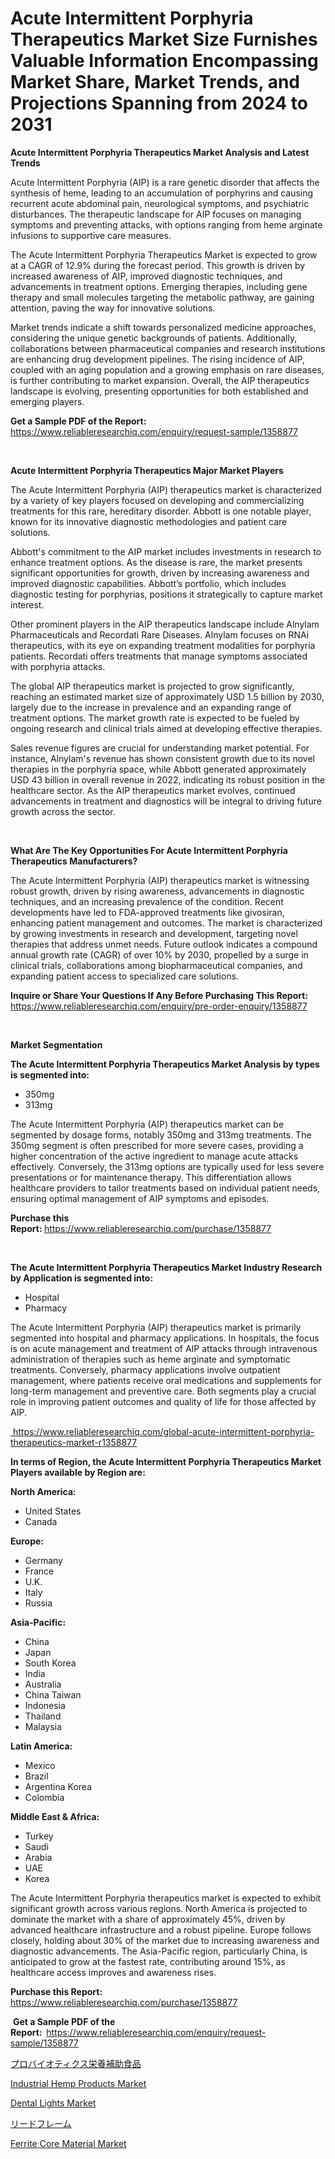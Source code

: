 <p><h1>Acute Intermittent Porphyria Therapeutics Market Size Furnishes Valuable Information Encompassing Market Share, Market Trends, and Projections Spanning from 2024 to 2031</h1></p><p><strong>Acute Intermittent Porphyria Therapeutics Market Analysis and Latest Trends</strong></p>
<p><p>Acute Intermittent Porphyria (AIP) is a rare genetic disorder that affects the synthesis of heme, leading to an accumulation of porphyrins and causing recurrent acute abdominal pain, neurological symptoms, and psychiatric disturbances. The therapeutic landscape for AIP focuses on managing symptoms and preventing attacks, with options ranging from heme arginate infusions to supportive care measures. </p><p>The Acute Intermittent Porphyria Therapeutics Market is expected to grow at a CAGR of 12.9% during the forecast period. This growth is driven by increased awareness of AIP, improved diagnostic techniques, and advancements in treatment options. Emerging therapies, including gene therapy and small molecules targeting the metabolic pathway, are gaining attention, paving the way for innovative solutions. </p><p>Market trends indicate a shift towards personalized medicine approaches, considering the unique genetic backgrounds of patients. Additionally, collaborations between pharmaceutical companies and research institutions are enhancing drug development pipelines. The rising incidence of AIP, coupled with an aging population and a growing emphasis on rare diseases, is further contributing to market expansion. Overall, the AIP therapeutics landscape is evolving, presenting opportunities for both established and emerging players.</p></p>
<p><strong>Get a Sample PDF of the Report:&nbsp;</strong> <a href="https://www.reliableresearchiq.com/enquiry/request-sample/1358877">https://www.reliableresearchiq.com/enquiry/request-sample/1358877</a></p>
<p>&nbsp;</p>
<p><strong>Acute Intermittent Porphyria Therapeutics Major Market Players</strong></p>
<p><p>The Acute Intermittent Porphyria (AIP) therapeutics market is characterized by a variety of key players focused on developing and commercializing treatments for this rare, hereditary disorder. Abbott is one notable player, known for its innovative diagnostic methodologies and patient care solutions.</p><p>Abbott's commitment to the AIP market includes investments in research to enhance treatment options. As the disease is rare, the market presents significant opportunities for growth, driven by increasing awareness and improved diagnostic capabilities. Abbott’s portfolio, which includes diagnostic testing for porphyrias, positions it strategically to capture market interest.</p><p>Other prominent players in the AIP therapeutics landscape include Alnylam Pharmaceuticals and Recordati Rare Diseases. Alnylam focuses on RNAi therapeutics, with its eye on expanding treatment modalities for porphyria patients. Recordati offers treatments that manage symptoms associated with porphyria attacks. </p><p>The global AIP therapeutics market is projected to grow significantly, reaching an estimated market size of approximately USD 1.5 billion by 2030, largely due to the increase in prevalence and an expanding range of treatment options. The market growth rate is expected to be fueled by ongoing research and clinical trials aimed at developing effective therapies.</p><p>Sales revenue figures are crucial for understanding market potential. For instance, Alnylam's revenue has shown consistent growth due to its novel therapies in the porphyria space, while Abbott generated approximately USD 43 billion in overall revenue in 2022, indicating its robust position in the healthcare sector. As the AIP therapeutics market evolves, continued advancements in treatment and diagnostics will be integral to driving future growth across the sector.</p></p>
<p>&nbsp;</p>
<p><strong>What Are The Key Opportunities For Acute Intermittent Porphyria Therapeutics Manufacturers?</strong></p>
<p><p>The Acute Intermittent Porphyria (AIP) therapeutics market is witnessing robust growth, driven by rising awareness, advancements in diagnostic techniques, and an increasing prevalence of the condition. Recent developments have led to FDA-approved treatments like givosiran, enhancing patient management and outcomes. The market is characterized by growing investments in research and development, targeting novel therapies that address unmet needs. Future outlook indicates a compound annual growth rate (CAGR) of over 10% by 2030, propelled by a surge in clinical trials, collaborations among biopharmaceutical companies, and expanding patient access to specialized care solutions.</p></p>
<p><strong>Inquire or Share Your Questions If Any Before Purchasing This Report:</strong> <a href="https://www.reliableresearchiq.com/enquiry/pre-order-enquiry/1358877">https://www.reliableresearchiq.com/enquiry/pre-order-enquiry/1358877</a></p>
<p>&nbsp;</p>
<p><strong>Market Segmentation</strong></p>
<p><strong>The Acute Intermittent Porphyria Therapeutics Market Analysis by types is segmented into:</strong></p>
<p><ul><li>350mg</li><li>313mg</li></ul></p>
<p><p>The Acute Intermittent Porphyria (AIP) therapeutics market can be segmented by dosage forms, notably 350mg and 313mg treatments. The 350mg segment is often prescribed for more severe cases, providing a higher concentration of the active ingredient to manage acute attacks effectively. Conversely, the 313mg options are typically used for less severe presentations or for maintenance therapy. This differentiation allows healthcare providers to tailor treatments based on individual patient needs, ensuring optimal management of AIP symptoms and episodes.</p></p>
<p><strong>Purchase this Report:&nbsp;</strong><a href="https://www.reliableresearchiq.com/purchase/1358877">https://www.reliableresearchiq.com/purchase/1358877</a></p>
<p>&nbsp;</p>
<p><strong>The Acute Intermittent Porphyria Therapeutics Market Industry Research by Application is segmented into:</strong></p>
<p><ul><li>Hospital</li><li>Pharmacy</li></ul></p>
<p><p>The Acute Intermittent Porphyria (AIP) therapeutics market is primarily segmented into hospital and pharmacy applications. In hospitals, the focus is on acute management and treatment of AIP attacks through intravenous administration of therapies such as heme arginate and symptomatic treatments. Conversely, pharmacy applications involve outpatient management, where patients receive oral medications and supplements for long-term management and preventive care. Both segments play a crucial role in improving patient outcomes and quality of life for those affected by AIP.</p></p>
<p><a href="https://www.reliableresearchiq.com/global-acute-intermittent-porphyria-therapeutics-market-r1358877">&nbsp;https://www.reliableresearchiq.com/global-acute-intermittent-porphyria-therapeutics-market-r1358877</a></p>
<p><strong>In terms of Region, the Acute Intermittent Porphyria Therapeutics Market Players available by Region are:</strong></p>
<p>
    <p> <strong> North America: </strong>
        <ul>
            <li>United States</li>
            <li>Canada</li>
        </ul>
        </p> 
    <p> <strong> Europe: </strong>
        <ul>
            <li>Germany</li>
            <li>France</li>
            <li>U.K.</li>
            <li>Italy</li>
            <li>Russia</li>
        </ul>
        </p> 
    <p> <strong> Asia-Pacific: </strong>
        <ul>
            <li>China</li>
            <li>Japan</li>
            <li>South Korea</li>
            <li>India</li>
            <li>Australia</li>
            <li>China Taiwan</li>
            <li>Indonesia</li>
            <li>Thailand</li>
            <li>Malaysia</li>
        </ul>
        </p> 
    <p> <strong> Latin America: </strong>
        <ul>
            <li>Mexico</li>
            <li>Brazil</li>
            <li>Argentina Korea</li>
            <li>Colombia</li>
        </ul>
        </p> 
    <p> <strong> Middle East & Africa: </strong>
        <ul>
            <li>Turkey</li>
            <li>Saudi</li>
            <li>Arabia</li>
            <li>UAE</li>
            <li>Korea</li>
        </ul>
    </p>
    </p>
<p><p>The Acute Intermittent Porphyria therapeutics market is expected to exhibit significant growth across various regions. North America is projected to dominate the market with a share of approximately 45%, driven by advanced healthcare infrastructure and a robust pipeline. Europe follows closely, holding about 30% of the market due to increasing awareness and diagnostic advancements. The Asia-Pacific region, particularly China, is anticipated to grow at the fastest rate, contributing around 15%, as healthcare access improves and awareness rises.</p></p>
<p><strong>Purchase this Report: </strong><a href="https://www.reliableresearchiq.com/purchase/1358877">https://www.reliableresearchiq.com/purchase/1358877</a></p>
<p>&nbsp;<strong>Get a Sample PDF of the Report:&nbsp;&nbsp;</strong><a href="https://www.reliableresearchiq.com/enquiry/request-sample/1358877">https://www.reliableresearchiq.com/enquiry/request-sample/1358877</a></p>
<p><strong></strong></p>
<p><p><a href="https://medium.com/@mattgoldner2023/probiotic-dietary-supplements-market-%E3%81%AF-%E3%82%B3%E3%82%B9%E3%83%88%E7%AE%A1%E7%90%86%E3%81%A8%E5%8A%B9%E7%8E%87%E5%90%91%E4%B8%8A%E3%82%92%E5%84%AA%E5%85%88%E3%81%97%E3%81%BE%E3%81%99-%E3%81%95%E3%82%89%E3%81%AB-%E5%A0%B1%E5%91%8A%E6%9B%B8%E3%81%AF%E5%B8%82%E5%A0%B4%E3%81%AE%E9%9C%80%E8%A6%81%E9%9D%A2%E3%81%A8%E4%BE%9B%E7%B5%A6%E9%9D%A2%E3%81%AE%E4%B8%A1%E6%96%B9%E3%82%92%E3%82%AB%E3%83%90%E3%83%BC%E3%81%97%E3%81%A6%E3%81%84%E3%81%BE%E3%81%99-probiotic-6d3e427320a1">プロバイオティクス栄養補助食品</a></p><p><a href="https://issuu.com/reportprime-2/docs/industrial-hemp-products-market-siz_410aa2204ff3f4">Industrial Hemp Products Market</a></p><p><a href="https://www.linkedin.com/pulse/dental-lights-market-report-product-type-led-lightshalogen-p0fpe?trackingId=%2B964OuaTQ4qZrNaWRX0C4g%3D%3D">Dental Lights Market</a></p><p><a href="https://medium.com/@mattgoldner2023/lead-frames-market-%E3%81%AF-%E3%82%B3%E3%82%B9%E3%83%88%E7%AE%A1%E7%90%86%E3%81%A8%E5%8A%B9%E7%8E%87%E5%90%91%E4%B8%8A%E3%82%92%E5%84%AA%E5%85%88%E3%81%97%E3%81%BE%E3%81%99-%E3%81%95%E3%82%89%E3%81%AB-%E5%A0%B1%E5%91%8A%E6%9B%B8%E3%81%AF%E5%B8%82%E5%A0%B4%E3%81%AE%E9%9C%80%E8%A6%81%E9%9D%A2%E3%81%A8%E4%BE%9B%E7%B5%A6%E9%9D%A2%E3%81%AE%E4%B8%A1%E6%96%B9%E3%82%92%E3%82%AB%E3%83%90%E3%83%BC%E3%81%97%E3%81%A6%E3%81%84%E3%81%BE%E3%81%99-lead-frames-%E5%B8%82%E5%A0%B4%E3%81%AF-2024-%E3%81%8B%E3%82%89-7-6-6c064b0d363c">リードフレーム</a></p><p><a href="https://issuu.com/reportprime-2/docs/ferrite-core-material-market-size-2_d6b1bc221e4f65">Ferrite Core Material Market</a></p></p>